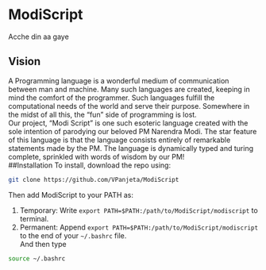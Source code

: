 # ModiScript
Acche din aa gaye
## Vision 
A Programming language is a wonderful medium of communication between man and machine. Many such languages are created, keeping in mind the comfort of the programmer. Such languages fulfill the computational needs of the world and serve their purpose. Somewhere in the midst of all this, the “fun” side of programming is lost. <br/>
Our project, “Modi Script” is one such esoteric language created with the sole intention of parodying our beloved PM Narendra Modi. The star feature of this language is that the language consists entirely of remarkable statements made by the PM. The language is  dynamically typed and  turing complete, sprinkled with words of wisdom by our PM! <br/>
##Installation
To install, download the repo using: <br/>
```bash
git clone https://github.com/VPanjeta/ModiScript
```
Then add ModiScript to your PATH as:<br/>
1. Temporary: Write `export PATH=$PATH:/path/to/ModiScript/modiscript` to terminal. <br/>
2. Permanent: Append `export PATH=$PATH:/path/to/ModiScript/modiscript` to the end of your `~/.bashrc` file.<br/>
And then type 
```bash
source ~/.bashrc
```

